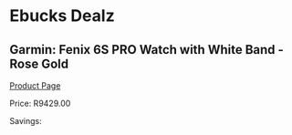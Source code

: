 
# Ebucks Dealz
## Garmin: Fenix 6S PRO Watch with White Band - Rose Gold
[Product Page](https://www.ebucks.com/web/shop/productSelected.do?prodId=646535767&catId=872270976)

Price: R9429.00

Savings: 


	